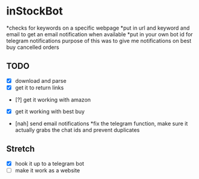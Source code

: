 # inStockBot
 *checks for keywords on a specific webpage
 *put in url and keyword and email to get an email notification when available
 *put in your own bot id for telegram notifications
 purpose of this was to give me notifications on best buy cancelled orders
## TODO

* [x] download and parse
* [x] get it to return links
* [?] get it working with amazon
* [x] get it working with best buy
* [nah] send email notifications
*fix the telegram function, make sure it actually grabs the chat ids and prevent duplicates
## Stretch
* [x] hook it up to a telegram bot
* [ ] make it work as a website
